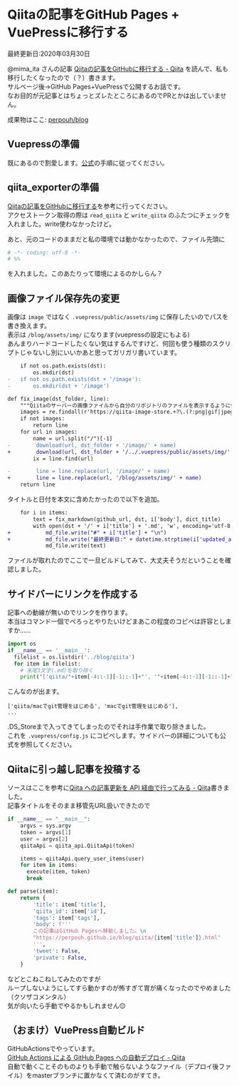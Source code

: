 # Qiitaの記事をGitHub Pages + VuePressに移行する
最終更新日:2020年03月30日

@mima_ita さんの記事 [Qiitaの記事をGitHubに移行する - Qiita](https://qiita.com/mima_ita/items/ec33706c20f11a95516a) を読んで、私も移行したくなったので（？）書きます。  
サルベージ後→GitHub Pages+VuePressで公開するお話です。  
なお目的が元記事とはちょっとズレたところにあるのでPRとかは出していません。  
  
成果物はここ: [perpouh/blog](https://github.com/perpouh/blog)  
  
## Vuepressの準備  
  
既にあるので割愛します。[公式](https://vuepress.vuejs.org/)の手順に従ってください。  
  
## qiita_exporterの準備  
  
[Qiitaの記事をGitHubに移行する](https://qiita.com/mima_ita/items/ec33706c20f11a95516a)を参考に行ってください。  
アクセストークン取得の際は `read_qiita` と `write_qiita` のふたつにチェックを入れました。write使わなかったけど。  
  
あと、元のコードのままだと私の環境では動かなかったので、ファイル先頭に  
  
```python
# -*- coding: utf-8 -*-
# %%
```  
  
を入れました。このあたりって環境によるのかしらん？  
  
## 画像ファイル保存先の変更  
  
画像は `image` ではなく `.vuepress/public/assets/img` に保存したいのでパスを書き換えます。  
表示は `/blog/assets/img/` になります(vuepressの設定にもよる)  
あんまりハードコードしたくない気はするんですけど、何回も使う種類のスクリプトじゃないし別にいいかあと思ってガリガリ書いています。  
  
```diff
    if not os.path.exists(dst):
        os.mkdir(dst)
-   if not os.path.exists(dst + '/image'):
-       os.mkdir(dst + '/image')
```  
  
```diff
def fix_image(dst_folder, line):
    """Qiitaのサーバーの画像ファイルから自分のリポジトリのファイルを表示するように修正する."""
    images = re.findall(r'https://qiita-image-store.+?\.(?:png|gif|jpeg|jpg)', line)
    if not images:
        return line
    for url in images:
        name = url.split("/")[-1]
-        download(url, dst_folder + '/image/' + name)
+        download(url, dst_folder + '/../.vuepress/public/assets/img/' + name)
        ix = line.find(url)

-        line = line.replace(url, '/image/' + name)
+        line = line.replace(url, '/blog/assets/img/' + name)
    return line
```  
  
タイトルと日付を本文に含めたかったので以下を追加。  
  
```diff
    for i in items:
        text = fix_markdown(github_url, dst, i['body'], dict_title)
        with open(dst + '/' + i['title'] + '.md', 'w', encoding='utf-8') as md_file:
+           md_file.write("#" + i['title'] + "\n")
+           md_file.write("最終更新日:" + datetime.strptime(i['updated_at'], '%Y-%m-%dT%H:%M:%S+09:00').strftime('%Y年%m月%d日') + "\n\n")
            md_file.write(text)
```  
  
ファイルが取れたのでここで一旦ビルドしてみて、大丈夫そうだということを確認しました。  
  
## サイドバーにリンクを作成する  
  
記事への動線が無いのでリンクを作ります。  
本当はコマンド一個でぺろっとやりたいけどまあこの程度のコピペは許容としますか……  
  
```python
import os
if __name__ == '__main__':
  filelist = os.listdir('../blog/qiita')
  for item in filelist:
    # 末尾3文字(.md)を取り除く
    print("['qiita/"+item[-4::-1][-1::-1]+"', '"+item[-4::-1][-1::-1]+"']")
```  
こんなのが出ます。  
  
```
['qiita/macでgit管理をはじめる', 'macでgit管理をはじめる'],
...
```  
  
.DS_Storeまで入ってきてしまったのでそれは手作業で取り除きました。  
これを `.vuepress/config.js` にコピペします。サイドバーの詳細についても公式を参照してください。  
  
## Qiitaに引っ越し記事を投稿する  
  
ソースはここを参考に[Qiita への記事更新を API 経由で行ってみる - Qiita](https://qiita.com/ryumei/items/497c5f5cf270cd88f301)書きました。  
記事タイトルをそのまま移管先URL扱いできたので  
  
```python
if __name__ == "__main__":
    argvs = sys.argv
    token = argvs[1]
    user = argvs[2]
    qiitaApi = qiita_api.QiitaApi(token)

    items = qiitaApi.query_user_items(user)
    for item in items:
      execute(item, token)
      break
```  
  
```python
def parse(item):
    return {
        'title': item['title'],
        'qiita_id': item['id'],
        'tags': item['tags'],
        'body': f'''
        この記事はGitHub Pagesへ移動しました。\n
        "https://perpouh.github.io/blog/qiita/{item['title']}.html"
        ''',
        'tweet': False,
        'private': False,
    }
```  
  
などとこねこねしてみたのですが  
ループしないようにしてすら動かすのが怖すぎて胃が痛くなったのでやめました（クソザコメンタル）  
気が向いたら手動でやるかもしれません:pensive:  
  
## （おまけ）VuePress自動ビルド  
  
GitHubActionsでやっています。  
[GitHub Actions による GitHub Pages への自動デプロイ - Qiita](https://qiita.com/peaceiris/items/d401f2e5724fdcb0759d)  
自動で動くことそのものよりも手動で触らないようなファイル（デプロイ後ファイル）をmasterブランチに置かなくて済むのがすてき。  
